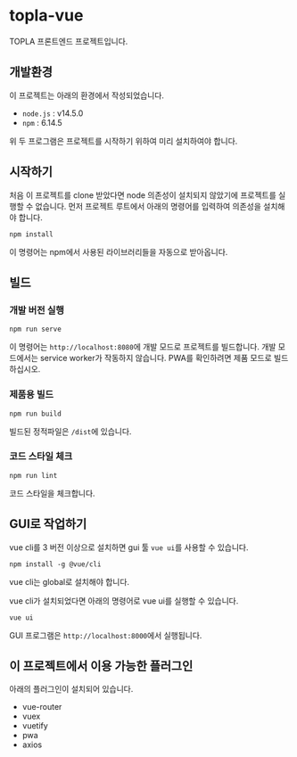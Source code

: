 # topla-vue
TOPLA 프론트엔드 프로젝트입니다.

## 개발환경
이 프로젝트는 아래의 환경에서 작성되었습니다.
- `node.js` : v14.5.0
- `npm` : 6.14.5

위 두 프로그램은 프로젝트를 시작하기 위하여 미리 설치하여야 합니다.

## 시작하기
처음 이 프로젝트를 clone 받았다면 node 의존성이 설치되지 않았기에 프로젝트를 실행할 수 없습니다.
먼저 프로젝트 루트에서 아래의 명령어를 입력하여 의존성을 설치해야 합니다.
```
npm install
```
이 명령어는 npm에서 사용된 라이브러리들을 자동으로 받아옵니다.

## 빌드

### 개발 버전 실행
```
npm run serve
```
이 명령어는 `http://localhost:8080`에 개발 모드로 프로젝트를 빌드합니다.
개발 모드에서는 service worker가 작동하지 않습니다. PWA를 확인하려면 제품 모드로 빌드하십시오.

### 제품용 빌드
```
npm run build
```
빌드된 정적파일은 `/dist`에 있습니다.

### 코드 스타일 체크
```
npm run lint
```
코드 스타일을 체크합니다.

## GUI로 작업하기
vue cli를 3 버전 이상으로 설치하면 gui 툴 `vue ui`를 사용할 수 있습니다.
```
npm install -g @vue/cli
```
vue cli는 global로 설치해야 합니다.

vue cli가 설치되었다면 아래의 명령어로 vue ui를 실행할 수 있습니다.
```
vue ui
```
GUI 프로그램은 `http://localhost:8000`에서 실행됩니다.

## 이 프로젝트에서 이용 가능한 플러그인
아래의 플러그인이 설치되어 있습니다.
- vue-router
- vuex
- vuetify
- pwa
- axios